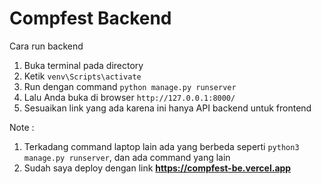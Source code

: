 # Compfest Backend
Cara run backend
1. Buka terminal pada directory
2. Ketik ```venv\Scripts\activate```
3. Run dengan command ```python manage.py runserver```
4. Lalu Anda buka di browser ```http://127.0.0.1:8000/```
5. Sesuaikan link yang ada karena ini hanya API backend untuk frontend

Note : 
1. Terkadang command laptop lain ada yang berbeda seperti ```python3 manage.py runserver```, dan ada command yang lain
2. Sudah saya deploy dengan link **https://compfest-be.vercel.app**

